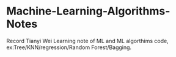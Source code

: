# Machine-Learning-Algorithms-Notes
Record Tianyi Wei Learning note of ML and ML algorthims code, 
ex:Tree/KNN/regression/Random Forest/Bagging.
